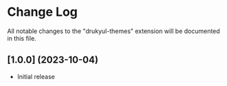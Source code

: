 # Change Log

All notable changes to the "drukyul-themes" extension will be documented in this file.

## [1.0.0] (2023-10-04)
- Initial release
